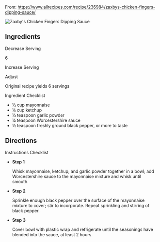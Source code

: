 From: https://www.allrecipes.com/recipe/236984/zaxbys-chicken-fingers-dipping-sauce/

![Zaxby's Chicken Fingers Dipping Sauce ](https://imagesvc.meredithcorp.io/v3/mm/image?url=https%3A%2F%2Fimages.media-allrecipes.com%2Fuserphotos%2F1132188.jpg)

## Ingredients

Decrease Serving

6

Increase Serving

Adjust

Original recipe yields 6 servings

Ingredient Checklist

- ½ cup mayonnaise
- ¼ cup ketchup
- ½ teaspoon garlic powder
- ¼ teaspoon Worcestershire sauce
- ½ teaspoon freshly ground black pepper, or more to taste

## Directions

Instructions Checklist

- **Step 1**

  Whisk mayonnaise, ketchup, and garlic powder together in a bowl; add Worcestershire sauce to the mayonnaise mixture and whisk until smooth.

- **Step 2**

  Sprinkle enough black pepper over the surface of the mayonnaise mixture to cover; stir to incorporate. Repeat sprinkling and stirring of black pepper.

- **Step 3**

  Cover bowl with plastic wrap and refrigerate until the seasonings have blended into the sauce, at least 2 hours.